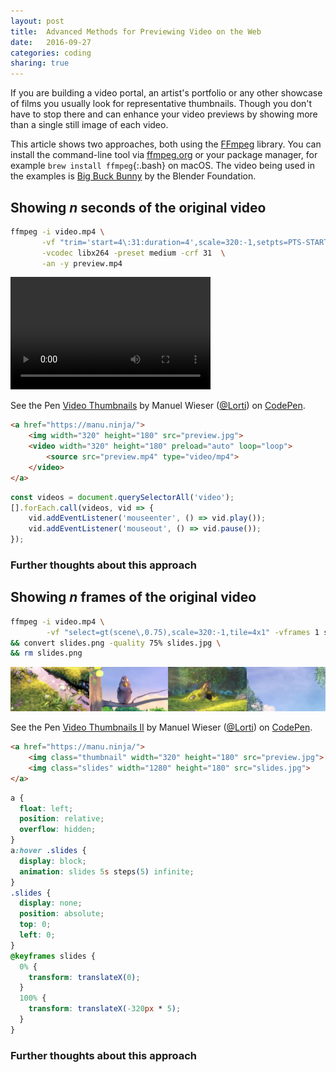 ```yaml
---
layout: post
title:  Advanced Methods for Previewing Video on the Web
date:   2016-09-27
categories: coding
sharing: true
---
```


If you are building a video portal, an artist's portfolio or any other showcase of films you usually look for representative thumbnails. Though you don't have to stop there and can enhance your video previews by showing more than a single still image of each video.

This article shows two approaches, both using the [FFmpeg](https://ffmpeg.org/) library. You can install the command-line tool via [ffmpeg.org](https://ffmpeg.org/download.html) or your package manager, for example
`brew install ffmpeg`{:.bash} on macOS. The video being used in the examples is [Big Buck Bunny](https://peach.blender.org/) by the Blender Foundation.



## Showing _n_ seconds of the original video

~~~ bash
ffmpeg -i video.mp4 \
       -vf "trim='start=4\:31:duration=4',scale=320:-1,setpts=PTS-STARTPTS" -t 4 -sws_flags gauss \
       -vcodec libx264 -preset medium -crf 31  \
       -an -y preview.mp4
~~~

<video width="320" height="180" autoplay controls preload="auto" loop>
    <source src="/files/big_buck_bunny_720p_h264_preview.mp4" type="video/mp4">
</video>

<p data-height="340" data-theme-id="light" data-slug-hash="RGABNa" data-default-tab="result" data-user="Lorti" data-embed-version="2" class="codepen">See the Pen <a href="http://codepen.io/Lorti/pen/RGABNa/">Video Thumbnails</a> by Manuel Wieser (<a href="http://codepen.io/Lorti">@Lorti</a>) on <a href="http://codepen.io">CodePen</a>.</p>
<script async src="//assets.codepen.io/assets/embed/ei.js"></script>

~~~ html
<a href="https://manu.ninja/">
    <img width="320" height="180" src="preview.jpg">
    <video width="320" height="180" preload="auto" loop="loop">
        <source src="preview.mp4" type="video/mp4">
    </video>
</a>
~~~

~~~ js
const videos = document.querySelectorAll('video');
[].forEach.call(videos, vid => {
    vid.addEventListener('mouseenter', () => vid.play());
    vid.addEventListener('mouseout', () => vid.pause());
});
~~~

### Further thoughts about this approach




## Showing _n_ frames of the original video

~~~ bash
ffmpeg -i video.mp4 \
        -vf "select=gt(scene\,0.75),scale=320:-1,tile=4x1" -vframes 1 slides.png \
&& convert slides.png -quality 75% slides.jpg \
&& rm slides.png
~~~

![](/files/big_buck_bunny_720p_h264_slides.jpg)

<p data-height="240" data-theme-id="light" data-slug-hash="bwqmVo" data-default-tab="result" data-user="Lorti" data-embed-version="2" class="codepen">See the Pen <a href="https://codepen.io/Lorti/pen/bwqmVo/">Video Thumbnails II</a> by Manuel Wieser (<a href="http://codepen.io/Lorti">@Lorti</a>) on <a href="http://codepen.io">CodePen</a>.</p>
<script async src="//assets.codepen.io/assets/embed/ei.js"></script>

~~~ html
<a href="https://manu.ninja/">
    <img class="thumbnail" width="320" height="180" src="preview.jpg">
    <img class="slides" width="1280" height="180" src="slides.jpg">
</a>
~~~

~~~ css
a {
  float: left;
  position: relative;
  overflow: hidden;
}
a:hover .slides {
  display: block;
  animation: slides 5s steps(5) infinite;
}
.slides {
  display: none;
  position: absolute;
  top: 0;
  left: 0;
}
@keyframes slides {
  0% {
    transform: translateX(0);
  }
  100% {
    transform: translateX(-320px * 5);
  }
}
~~~

### Further thoughts about this approach
